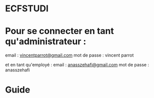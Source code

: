 # ECFSTUDI
# Pour se connecter en tant qu'administrateur :
email : vincentparrot@gmail.com
mot de passe : vincent parrot

et en tant qu'employé : 
email : anasszehafi@gmail.com
mot de passe : anasszehafi

# Guide 
